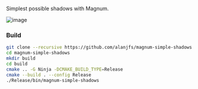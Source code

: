 Simplest possible shadows with Magnum.

![image](https://user-images.githubusercontent.com/2152766/90515693-e8f68e00-e15a-11ea-9cee-37a8b573eaed.png)

### Build

```bash
git clone --recursive https://github.com/alanjfs/magnum-simple-shadows.git
cd magnum-simple-shadows
mkdir build
cd build
cmake .. -G Ninja -DCMAKE_BUILD_TYPE=Release
cmake --build . --config Release
./Release/bin/magnum-simple-shadows
```